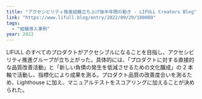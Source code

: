 ```yaml
---
title: "アクセシビリティ推進組織立ち上げ後半年間の動き - LIFULL Creators Blog"
link: "https://www.lifull.blog/entry/2022/09/29/100000"
tags:
  - "組織導入事例"
year: 2022
---
```


LIFULL のすべてのプロダクトがアクセシブルになることを目指し、アクセシビリティ推進グループが立ち上がった。具体的には、「プロダクトに対する直接的な品質改善活動」と「新しい負債の発生を低減させるための文化醸成」の 2 本軸で活動し、指標化により成果を測る。プロダクト品質の改善度合いを測るため、Lighthouse に加え、マニュアルテストをスコアリングに加えることが決められた。

